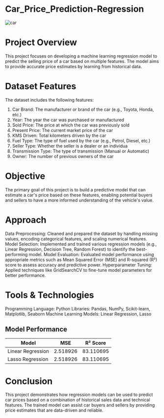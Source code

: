 # Car_Price_Prediction-Regression
![car](https://github.com/Shaikh-areeb/Car_Price_Prediction-Regression/blob/main/Car%20Price%20image.jpeg)

# Project Overview

This project focuses on developing a machine learning regression model to predict the selling price of a car based on multiple features. 
The model aims to provide accurate price estimates by learning from historical data.

# Dataset Features

The dataset includes the following features:

1. Car Brand: The manufacturer or brand of the car (e.g., Toyota, Honda, etc.)
2. Year: The year the car was purchased or manufactured
3. Sold Price: The price at which the car was previously sold
4. Present Price: The current market price of the car
5. KMS Driven: Total kilometers driven by the car
6. Fuel Type: The type of fuel used by the car (e.g., Petrol, Diesel, etc.)
7. Seller Type: Whether the seller is a dealer or an individua
8. Transmission Type: The type of transmission (Manual or Automatic)
9. Owner: The number of previous owners of the car

# Objective

The primary goal of this project is to build a predictive model that can estimate a car's price based on these features, 
enabling potential buyers and sellers to have a more informed understanding of the vehicle's value.

# Approach

Data Preprocessing: Cleaned and prepared the dataset by handling missing values, encoding categorical features, and scaling numerical features.
Model Selection: Implemented and trained various regression models (e.g., Linear Regression, Decision Tree, Random Forest) to identify the best-performing model.
Model Evaluation: Evaluated model performance using appropriate metrics such as Mean Squared Error (MSE) and R-squared (R²) score to assess accuracy and predictive power.
Hyperparameter Tuning: Applied techniques like GridSearchCV to fine-tune model parameters for better performance.

# Tools & Technologies

Programming Language: Python
Libraries: Pandas, NumPy, Scikit-learn, Matplotlib, Seaborn
Machine Learning Models: Linear Regression, Lasso 

## Model Performance

| Model              | MSE       | R² Score  |
|--------------------|-----------|-----------|
| Linear Regression  | 2.518926  | 83.110695 |
| Lasso Regression   | 2.518926  | 83.110695 |


# Conclusion

This project demonstrates how regression models can be used to predict car prices based on a combination of historical sales data and technical features. 
The trained model can assist car buyers and sellers by providing price estimates that are data-driven and reliable.
